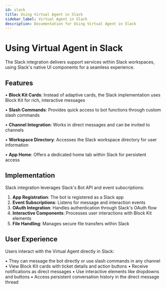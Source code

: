 ```yaml
---
id: slack
title: Using Virtual Agent in Slack
sidebar_label: Virtual Agent in Slack
description: Documentation for Using Virtual Agent in Slack
---
```


# Using Virtual Agent in Slack

The Slack integration delivers support services within Slack workspaces, using Slack's native UI components for a seamless experience.

## Features

• **Block Kit Cards**: Instead of adaptive cards, the Slack implementation uses Block Kit for rich, interactive messages

• **Slash Commands**: Provides quick access to bot functions through custom slash commands

• **Channel Integration**: Works in direct messages and can be invited to channels

• **Workspace Directory**: Accesses the Slack workspace directory for user information

• **App Home**: Offers a dedicated home tab within Slack for persistent access

## Implementation

Slack integration leverages Slack's Bot API and event subscriptions:

1. **App Registration**: The bot is registered as a Slack app
2. **Event Subscriptions**: Listens for message and interaction events
3. **OAuth Integration**: Handles authentication through Slack's OAuth flow
4. **Interactive Components**: Processes user interactions with Block Kit elements
5. **File Handling**: Manages secure file transfers within Slack

## User Experience

Users interact with the Virtual Agent directly in Slack:

• They can message the bot directly or use slash commands in any channel
• View Block Kit cards with ticket details and action buttons
• Receive notifications as direct messages
• Use interactive elements like dropdowns and buttons
• Access persistent conversation history in the direct message thread
